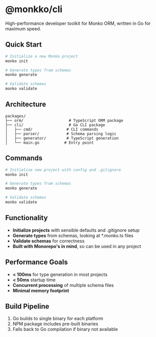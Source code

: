 # @monkko/cli

High-performance developer toolkit for Monko ORM, written in Go for maximum speed.

## Quick Start

```bash
# Initialize a new Monko project
monko init

# Generate types from schemas
monko generate

# Validate schemas
monko validate
```

## Architecture

```
packages/
├── orm/                    # TypeScript ORM package
├── cli/                    # Go CLI package
│   ├── cmd/               # CLI commands
│   ├── parser/            # Schema parsing logic
│   ├── generator/         # TypeScript generation
│   └── main.go           # Entry point
```

## Commands

```bash
# Initialize new project with config and .gitignore
monko init

# Generate types from schemas
monko generate

# Validate schemas
monko validate
```

## Functionality

- **Initialize projects** with sensible defaults and .gitignore setup
- **Generate types** from schemas, looking at *.monko.ts files
- **Validate schemas** for correctness
- **Built with Monorepo's in mind**, so can be used in any project

## Performance Goals

- **< 100ms** for type generation in most projects
- **< 50ms** startup time
- **Concurrent processing** of multiple schema files
- **Minimal memory footprint**

## Build Pipeline

1. Go builds to single binary for each platform
2. NPM package includes pre-built binaries
3. Falls back to Go compilation if binary not available 